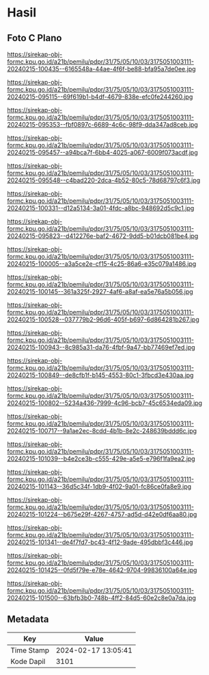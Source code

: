 # Hasil

## Foto C Plano

https://sirekap-obj-formc.kpu.go.id/a21b/pemilu/pdpr/31/75/05/10/03/3175051003111-20240215-100435--6165548a-44ae-4f6f-be88-bfa95a7de0ee.jpg

https://sirekap-obj-formc.kpu.go.id/a21b/pemilu/pdpr/31/75/05/10/03/3175051003111-20240215-095115--69f619b1-b4df-4679-838e-efc0fe244260.jpg

https://sirekap-obj-formc.kpu.go.id/a21b/pemilu/pdpr/31/75/05/10/03/3175051003111-20240215-095353--fbf0897c-6689-4c6c-98f9-dda347ad8ceb.jpg

https://sirekap-obj-formc.kpu.go.id/a21b/pemilu/pdpr/31/75/05/10/03/3175051003111-20240215-095457--a94bca7f-6bb4-4025-a067-6009f073acdf.jpg

https://sirekap-obj-formc.kpu.go.id/a21b/pemilu/pdpr/31/75/05/10/03/3175051003111-20240215-095548--c4bad220-2dca-4b52-80c5-78d68797c6f3.jpg

https://sirekap-obj-formc.kpu.go.id/a21b/pemilu/pdpr/31/75/05/10/03/3175051003111-20240215-100331--d12a5134-3a01-4fdc-a8bc-948692d5c9c1.jpg

https://sirekap-obj-formc.kpu.go.id/a21b/pemilu/pdpr/31/75/05/10/03/3175051003111-20240215-095823--d412276e-baf2-4672-9dd5-b01dcb081be4.jpg

https://sirekap-obj-formc.kpu.go.id/a21b/pemilu/pdpr/31/75/05/10/03/3175051003111-20240215-100005--a3a5ce2e-cf15-4c25-86a6-e35c079a1486.jpg

https://sirekap-obj-formc.kpu.go.id/a21b/pemilu/pdpr/31/75/05/10/03/3175051003111-20240215-100145--361a325f-2927-4af6-a8af-ea5e76a5b056.jpg

https://sirekap-obj-formc.kpu.go.id/a21b/pemilu/pdpr/31/75/05/10/03/3175051003111-20240215-100528--037779b2-96d6-405f-b697-6d864281b267.jpg

https://sirekap-obj-formc.kpu.go.id/a21b/pemilu/pdpr/31/75/05/10/03/3175051003111-20240215-100943--8c985a31-da76-4fbf-9a47-bb77469ef7ed.jpg

https://sirekap-obj-formc.kpu.go.id/a21b/pemilu/pdpr/31/75/05/10/03/3175051003111-20240215-100849--de8cfb1f-b145-4553-80c1-3fbcd3e430aa.jpg

https://sirekap-obj-formc.kpu.go.id/a21b/pemilu/pdpr/31/75/05/10/03/3175051003111-20240215-100802--5234a436-7999-4c96-bcb7-45c6534eda09.jpg

https://sirekap-obj-formc.kpu.go.id/a21b/pemilu/pdpr/31/75/05/10/03/3175051003111-20240215-100717--9a1ae2ec-8cdd-4b1b-8e2c-248639bddd6c.jpg

https://sirekap-obj-formc.kpu.go.id/a21b/pemilu/pdpr/31/75/05/10/03/3175051003111-20240215-101039--b4e2ce3b-c555-429e-a5e5-e796f1fa9ea2.jpg

https://sirekap-obj-formc.kpu.go.id/a21b/pemilu/pdpr/31/75/05/10/03/3175051003111-20240215-101143--36d5c34f-1db9-4f02-9a01-fc86ce0fa8e9.jpg

https://sirekap-obj-formc.kpu.go.id/a21b/pemilu/pdpr/31/75/05/10/03/3175051003111-20240215-101224--b675e29f-4267-4757-ad5d-d42e0df6aa80.jpg

https://sirekap-obj-formc.kpu.go.id/a21b/pemilu/pdpr/31/75/05/10/03/3175051003111-20240215-101341--de4f7fd7-bc43-4f12-9ade-495dbbf3c446.jpg

https://sirekap-obj-formc.kpu.go.id/a21b/pemilu/pdpr/31/75/05/10/03/3175051003111-20240215-101425--0fd5f79e-e78e-4642-9704-99836100a64e.jpg

https://sirekap-obj-formc.kpu.go.id/a21b/pemilu/pdpr/31/75/05/10/03/3175051003111-20240215-101500--63bfb3b0-748b-4ff2-84d5-60e2c8e0a7da.jpg


## Metadata

| Key        | Value               |
| ---------- | ------------------- |
| Time Stamp | 2024-02-17 13:05:41 |
| Kode Dapil | 3101                |



